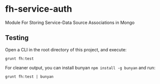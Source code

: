 # fh-service-auth 
Module For Storing Service-Data Source Associations in Mongo

## Testing
Open a CLI in the root directory of this project, and execute:
```
grunt fh:test
```

For cleaner output, you can install bunyan `npm install -g bunyan` and run:
```
grunt fh:test | bunyan
```
